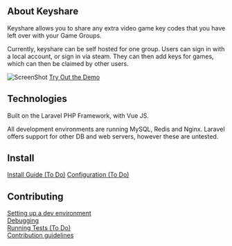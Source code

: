 ## About Keyshare

Keyshare allows you to share any extra video game key codes that you have left over with your Game Groups.

Currently, keyshare can be self hosted for one group. Users can sign in with a local account, or sign in via steam. They can then add keys for games, which can then be claimed by other users.


![ScreenShot](https://raw.github.com/andy3471/keyshare/master/docs/IMG/keyshare-gamelist.jpg)
[Try Out the Demo](https://keyshare.andyh.app)

## Technologies

Built on the Laravel PHP Framework, with Vue JS.

All development environments are running MySQL, Redis and Nginx. Laravel offers support for other DB and web servers, however these are untested.

## Install

[Install Guide (To Do)](docs/INSTALL.md)
[Configuration (To Do)](docs/CONFIG.md)

## Contributing

[Setting up a dev environment](docs/DEVENVIRONMENT.md)  
[Debugging](docs/DEBUG.md)  
[Running Tests (To Do)](docs/TESTS.md)  
[Contribution guidelines](docs/CONTRIBUTING.md)
